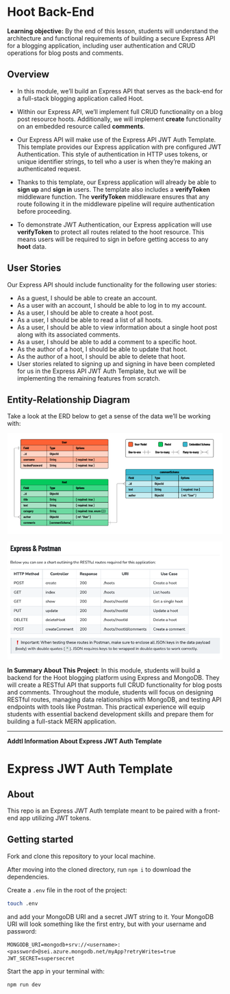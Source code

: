 # Hoot Back-End

**Learning objective:** By the end of this lesson, students will understand the architecture and functional requirements of building a secure Express API for a blogging application, including user authentication and CRUD operations for blog posts and comments.

## Overview
- In this module, we’ll build an Express API that serves as the back-end for a full-stack blogging application called Hoot.

- Within our Express API, we’ll implement full CRUD functionality on a blog post resource hoots. Additionally, we will implement **create** functionality on an embedded resource called **comments**.

- Our Express API will make use of the Express API JWT Auth Template. This template provides our Express application with pre configured JWT Authentication. This style of authentication in HTTP uses tokens, or unique identifier strings, to tell who a user is when they’re making an authenticated request.

- Thanks to this template, our Express application will already be able to **sign up** and **sign in** users. The template also includes a **verifyToken** middleware function. The **verifyToken** middleware ensures that any route following it in the middleware pipeline will require authentication before proceeding.

- To demonstrate JWT Authentication, our Express application will use **verifyToken** to protect all routes related to the hoot resource. This means users will be required to sign in before getting access to any **hoot** data.

## User Stories
Our Express API should include functionality for the following user stories:

- As a guest, I should be able to create an account.
- As a user with an account, I should be able to log in to my account.
- As a user, I should be able to create a hoot post.
- As a user, I should be able to read a list of all hoots.
- As a user, I should be able to view information about a single hoot post along with its associated comments.
- As a user, I should be able to add a comment to a specific hoot.
- As the author of a hoot, I should be able to update that hoot.
- As the author of a hoot, I should be able to delete that hoot.
- User stories related to signing up and signing in have been completed for us in the Express API JWT Auth Template, but we will be implementing the remaining features from scratch.

## Entity-Relationship Diagram
Take a look at the ERD below to get a sense of the data we’ll be working with:

![ERD](./public/images/ERD.png)

![ExpressPostman](./public/images/Express%20&%20Postman.png)

**In Summary About This Project**: In this module, students will build a backend for the Hoot blogging platform using Express and MongoDB. They will create a RESTful API that supports full CRUD functionality for blog posts and comments. Throughout the module, students will focus on designing RESTful routes, managing data relationships with MongoDB, and testing API endpoints with tools like Postman. This practical experience will equip students with essential backend development skills and prepare them for building a full-stack MERN application.

<hr>

**Addtl Information About Express JWT Auth Template**

# Express JWT Auth Template

## About

This repo is an Express JWT Auth template meant to be paired with a front-end app utilizing JWT tokens.

## Getting started

Fork and clone this repository to your local machine.

After moving into the cloned directory, run `npm i` to download the dependencies.

Create a `.env` file in the root of the project:

```bash
touch .env
```

and add your MongoDB URI and a secret JWT string to it. Your MongoDB URI will look something like the first entry, but with your username and password:

```plaintext
MONGODB_URI=mongodb+srv://<username>:<password>@sei.azure.mongodb.net/myApp?retryWrites=true
JWT_SECRET=supersecret
```

Start the app in your terminal with:

``` sh
npm run dev
```
